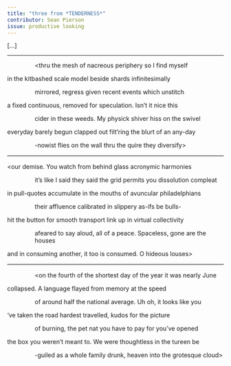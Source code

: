 ```yaml
---
title: "three from *TENDERNESS*"
contributor: Sean Pierson
issue: productive looking
---
```


<p>[...]</p>
<hr />
<p style="padding-left:4rem;">&lt;thru the mesh of nacreous periphery so I find myself</p>
<p>in the kitbashed scale model beside shards infinitesimally</p>
<p style="padding-left:4rem;">mirrored, regress given recent events which unstitch</p>
<p>a fixed continuous, removed for speculation. Isn’t it nice this</p>
<p style="padding-left:4rem;">cider in these weeds. My physick shiver hiss on the swivel</p>
<p>everyday barely begun clapped out filt’ring the blurt of an any-day</p>
<p style="padding-left:4rem;">-nowist flies on the wall thru the quire they diversify&gt;</p>
<p style="margin-top:1rem;padding-top:1rem;border-top:1px solid black;">&lt;our demise. You watch from behind glass acronymic harmonies</p>
<p style="padding-left:4rem;">it’s like I said they said the grid permits you dissolution compleat</p>
<p>in pull-quotes accumulate in the mouths of avuncular philadelphians</p>
<p style="padding-left:4rem;">their affluence calibrated in slippery as-ifs be bulls-</p>
<p>hit the button for smooth transport link up in virtual collectivity</p>
<p style="padding-left:4rem;">afeared to say aloud, all of a peace. Spaceless, gone are the houses</p>
<p style="margin-bottom:1rem;padding-bottom:1rem;border-bottom:1px solid black;">and in consuming another, it too is consumed. O hideous louses&gt;</p>
<p style="padding-left:4rem;">&lt;on the fourth of the shortest day of the year it was nearly June</p>
<p>collapsed. A language flayed from memory at the speed</p>
<p style="padding-left:4rem;">of around half the national average. Uh oh, it looks like you</p>
<p>‘ve taken the road hardest travelled, kudos for the picture</p>
<p style="padding-left:4rem;">of burning, the pet nat you have to pay for you’ve opened</p>
<p>the box you weren’t meant to. We were thoughtless in the tureen be</p>
<p style="padding-left:4rem;">-guiled as a whole family drunk, heaven into the grotesque cloud&gt;</p>
